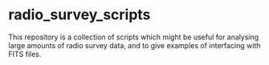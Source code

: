 # radio_survey_scripts

This repository is a collection of scripts which might be useful for analysing large amounts of radio survey data, and to give examples of interfacing with FITS files.

